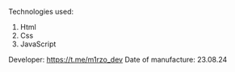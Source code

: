 Technologies used:
1. Html
2. Css
3. JavaScript

Developer: https://t.me/m1rzo_dev
Date of manufacture: 23.08.24
 
